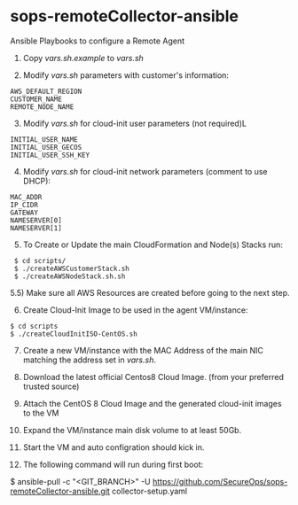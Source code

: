 # sops-remoteCollector-ansible
Ansible Playbooks to configure a Remote Agent

1) Copy _vars.sh.example_ to _vars.sh_

2) Modify _vars.sh_ parameters with customer's information:
  ```
  AWS_DEFAULT_REGION
  CUSTOMER_NAME
  REMOTE_NODE_NAME
  ```

3) Modify _vars.sh_ for cloud-init user parameters (not required)L
  ```
  INITIAL_USER_NAME
  INITIAL_USER_GECOS
  INITIAL_USER_SSH_KEY
  ```

4) Modify _vars.sh_ for cloud-init network parameters (comment to use DHCP):
  ```
  MAC_ADDR
  IP_CIDR
  GATEWAY
  NAMESERVER[0]
  NAMESERVER[1]
  ```

5) To Create or Update the main CloudFormation and Node(s) Stacks run:
  ```
   $ cd scripts/
   $ ./createAWSCustomerStack.sh
   $ ./createAWSNodeStack.sh.sh
  ```

5.5) Make sure all AWS Resources are created before going to the next step.

6) Create Cloud-Init Image to be used in the agent VM/instance:
  ```
  $ cd scripts
  $ ./createCloudInitISO-CentOS.sh
  ```

7) Create a new VM/instance with the MAC Address of the main NIC matching the address set in _vars.sh_.

8) Download the latest official Centos8 Cloud Image. (from your preferred trusted source)

9) Attach the CentOS 8 Cloud Image and the generated cloud-init images to the VM

10) Expand the VM/instance main disk volume to at least 50Gb.

11) Start the VM and auto configration should kick in.

12) The following command will run during first boot: 

  $ ansible-pull -c "<GIT_BRANCH>" -U https://github.com/SecureOps/sops-remoteCollector-ansible.git collector-setup.yaml

